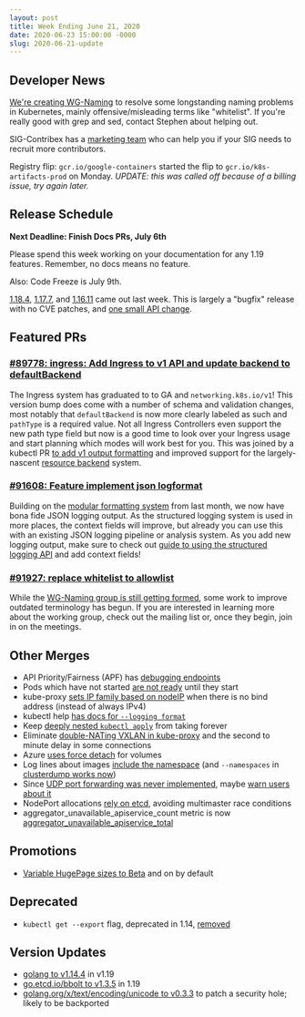 ```yaml
---
layout: post
title: Week Ending June 21, 2020
date: 2020-06-23 15:00:00 -0000
slug: 2020-06-21-update
---
```


## Developer News

[We're creating WG-Naming](https://groups.google.com/forum/?utm_medium=email&utm_source=footer#!topic/kubernetes-dev/kry8QbIpxRs) to resolve some longstanding naming problems in Kubernetes, mainly offensive/misleading terms like "whitelist".  If you're really good with grep and sed, contact Stephen about helping out.

SIG-Contribex has a [marketing team](https://groups.google.com/forum/?utm_medium=email&utm_source=footer#!topic/kubernetes-dev/07lMVkS0RYE) who can help you if your SIG needs to recruit more contributors.

Registry flip: `gcr.io/google-containers` started the flip to `gcr.io/k8s-artifacts-prod` on Monday.  *UPDATE: this was called off because of a billing issue, try again later.*

## Release Schedule

**Next Deadline: Finish Docs PRs, July 6th**

Please spend this week working on your documentation for any 1.19 features. Remember, no docs means no feature.

Also: Code Freeze is July 9th.

[1.18.4](https://github.com/kubernetes/kubernetes/releases/tag/v1.18.4), [1.17.7](https://github.com/kubernetes/kubernetes/releases/tag/v1.17.7), and [1.16.11](https://github.com/kubernetes/kubernetes/releases/tag/v1.16.11) came out last week.  This is largely a "bugfix" release with no CVE patches, and [one small API change](https://github.com/kubernetes/kubernetes/pull/90032).


## Featured PRs

### [#89778: ingress: Add Ingress to v1 API and update backend to defaultBackend](https://github.com/kubernetes/kubernetes/pull/89778)

The Ingress system has graduated to to GA and `networking.k8s.io/v1`! This version bump does come with a number of schema and validation changes, most notably that `defaultBackend` is now more clearly labeled as such and `pathType` is a required value. Not all Ingress Controllers even support the new path type field but now is a good time to look over your Ingress usage and start planning which modes will work best for you. This was joined by a kubectl PR [to add v1 output formatting](https://github.com/kubernetes/kubernetes/pull/91268) and improved support for the largely-nascent [resource backend](https://github.com/kubernetes/kubernetes/pull/88775) system.

### [#91608: Feature implement json logformat](https://github.com/kubernetes/kubernetes/pull/91608)

Building on the [modular formatting system](https://github.com/kubernetes/kubernetes/pull/89683) from last month, we now have bona fide JSON logging output. As the structured logging system is used in more places, the context fields will improve, but already you can use this with an existing JSON logging pipeline or analysis system. As you add new logging output, make sure to check out [guide to using the structured logging API](https://github.com/kubernetes/community/blob/master/contributors/devel/sig-instrumentation/migration-to-structured-logging.md) and add context fields!

### [#91927: replace whitelist to allowlist](https://github.com/kubernetes/kubernetes/pull/91927)

While the [WG-Naming group is still getting formed](https://groups.google.com/forum/#!msg/kubernetes-sig-contribex/geA__5IbL6Q/ZC0oHAPqBQAJ), some work to improve outdated terminology has begun. If you are interested in learning more about the working group, check out the mailing list or, once they begin, join in on the meetings.

## Other Merges

* API Priority/Fairness (APF) has [debugging endpoints](https://github.com/kubernetes/kubernetes/pull/90967)
* Pods which have not started [are not ready](https://github.com/kubernetes/kubernetes/pull/92196) until they start
* kube-proxy [sets IP family based on nodeIP](https://github.com/kubernetes/kubernetes/pull/91725) when there is no bind address (instead of always IPv4)
* kubectl help [has docs for `--logging format`](https://github.com/kubernetes/kubernetes/pull/92177)
* Keep [deeply nested `kubectl apply`](https://github.com/kubernetes/kubernetes/pull/92069) from taking forever
* Eliminate [double-NATing VXLAN in kube-proxy](https://github.com/kubernetes/kubernetes/pull/92035) and the second to minute delay in some connections
* Azure [uses force detach](https://github.com/kubernetes/kubernetes/pull/91948) for volumes
* Log lines about images [include the namespace](https://github.com/kubernetes/kubernetes/pull/91945) (and `--namespaces` in [clusterdump works now](https://github.com/kubernetes/kubernetes/pull/91890))
* Since [UDP port forwarding was never implemented](https://github.com/kubernetes/kubernetes/pull/57441), maybe [warn users about it](https://github.com/kubernetes/kubernetes/pull/91616)
* NodePort allocations [rely on etcd](https://github.com/kubernetes/kubernetes/pull/89937), avoiding multimaster race conditions
* aggregator_unavailable_apiservice_count metric is now [aggregator_unavailable_apiservice_total](https://github.com/kubernetes/kubernetes/pull/88156)

## Promotions

* [Variable HugePage sizes to Beta](https://github.com/kubernetes/kubernetes/pull/90592) and on by default

## Deprecated

* `kubectl get --export` flag, deprecated in 1.14, [removed](https://github.com/kubernetes/kubernetes/pull/88649)

## Version Updates

* [golang to v1.14.4](https://github.com/kubernetes/kubernetes/pull/88638) in v1.19
* [go.etcd.io/bbolt to v1.3.5](https://github.com/kubernetes/kubernetes/pull/92350) in 1.19
* [golang.org/x/text/encoding/unicode to v0.3.3](https://github.com/kubernetes/kubernetes/pull/92219) to patch a security hole; likely to be backported
